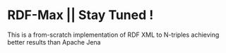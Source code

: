 # RDF-Max || Stay Tuned !
This is a from-scratch implementation of RDF XML to N-triples achieving better results than Apache Jena


